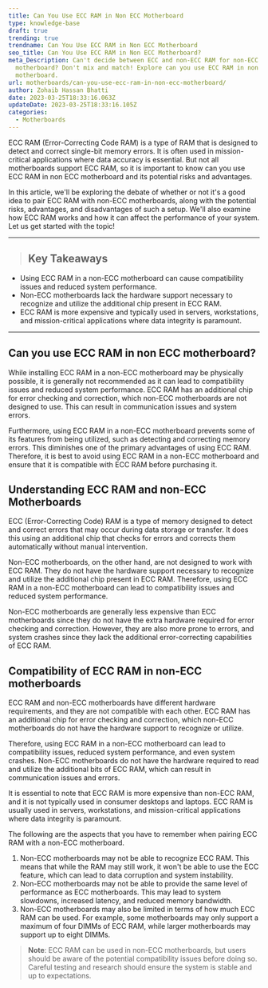 ```yaml
---
title: Can You Use ECC RAM in Non ECC Motherboard
type: knowledge-base
draft: true
trending: true
trendname: Can You Use ECC RAM in Non ECC Motherboard
seo_title: Can You Use ECC RAM in Non ECC Motherboard?
meta_Description: Can't decide between ECC and non-ECC RAM for non-ECC
  motherboard? Don't mix and match! Explore can you use ECC RAM in non ECC
  motherboard.
url: motherboards/can-you-use-ecc-ram-in-non-ecc-motherboard/
author: Zohaib Hassan Bhatti
date: 2023-03-25T18:33:16.063Z
updateDate: 2023-03-25T18:33:16.105Z
categories:
  - Motherboards
---
```

ECC RAM (Error-Correcting Code RAM) is a type of RAM that is designed to detect and correct single-bit memory errors. It is often used in mission-critical applications where data accuracy is essential. But not all motherboards support ECC RAM, so it is important to know can you use ECC RAM in non ECC motherboard and its potential risks and advantages. 

In this article, we'll be exploring the debate of whether or not it's a good idea to pair ECC RAM with non-ECC motherboards, along with the potential risks, advantages, and disadvantages of such a setup. We'll also examine how ECC RAM works and how it can affect the performance of your system. Let us get started with the topic!

- - -

> ## Key Takeaways

* Using ECC RAM in a non-ECC motherboard can cause compatibility issues and reduced system performance.
* Non-ECC motherboards lack the hardware support necessary to recognize and utilize the additional chip present in ECC RAM.
* ECC RAM is more expensive and typically used in servers, workstations, and mission-critical applications where data integrity is paramount.

- - -

## Can you use ECC RAM in non ECC motherboard?

While installing ECC RAM in a non-ECC motherboard may be physically possible, it is generally not recommended as it can lead to compatibility issues and reduced system performance. ECC RAM has an additional chip for error checking and correction, which non-ECC motherboards are not designed to use. This can result in communication issues and system errors.

Furthermore, using ECC RAM in a non-ECC motherboard prevents some of its features from being utilized, such as detecting and correcting memory errors. This diminishes one of the primary advantages of using ECC RAM. Therefore, it is best to avoid using ECC RAM in a non-ECC motherboard and ensure that it is compatible with ECC RAM before purchasing it.

## Understanding ECC RAM and non-ECC Motherboards

ECC (Error-Correcting Code) RAM is a type of memory designed to detect and correct errors that may occur during data storage or transfer. It does this using an additional chip that checks for errors and corrects them automatically without manual intervention.

Non-ECC motherboards, on the other hand, are not designed to work with ECC RAM. They do not have the hardware support necessary to recognize and utilize the additional chip present in ECC RAM. Therefore, using ECC RAM in a non-ECC motherboard can lead to compatibility issues and reduced system performance.

Non-ECC motherboards are generally less expensive than ECC motherboards since they do not have the extra hardware required for error checking and correction. However, they are also more prone to errors, and system crashes since they lack the additional error-correcting capabilities of ECC RAM.

## Compatibility of ECC RAM in non-ECC motherboards

ECC RAM and non-ECC motherboards have different hardware requirements, and they are not compatible with each other. ECC RAM has an additional chip for error checking and correction, which non-ECC motherboards do not have the hardware support to recognize or utilize.

Therefore, using ECC RAM in a non-ECC motherboard can lead to compatibility issues, reduced system performance, and even system crashes. Non-ECC motherboards do not have the hardware required to read and utilize the additional bits of ECC RAM, which can result in communication issues and errors.

It is essential to note that ECC RAM is more expensive than non-ECC RAM, and it is not typically used in consumer desktops and laptops. ECC RAM is usually used in servers, workstations, and mission-critical applications where data integrity is paramount.

The following are the aspects that you have to remember when pairing ECC RAM with a non-ECC motherboard.

1. Non-ECC motherboards may not be able to recognize ECC RAM. This means that while the RAM may still work, it won't be able to use the ECC feature, which can lead to data corruption and system instability.
2. Non-ECC motherboards may not be able to provide the same level of performance as ECC motherboards. This may lead to system slowdowns, increased latency, and reduced memory bandwidth.
3. Non-ECC motherboards may also be limited in terms of how much ECC RAM can be used. For example, some motherboards may only support a maximum of four DIMMs of ECC RAM, while larger motherboards may support up to eight DIMMs.

> **Note**: ECC RAM can be used in non-ECC motherboards, but users should be aware of the potential compatibility issues before doing so. Careful testing and research should ensure the system is stable and up to expectations.
